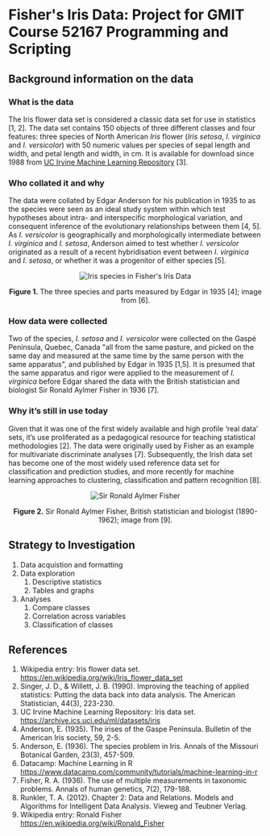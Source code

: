 # Fisher's Iris Data: Project for GMIT Course 52167 Programming and Scripting

## Background information on the data
### What is the data
The Iris flower data set is considered a classic data set for use in statistics [1, 2].  The data set contains 150 objects of three different classes and four features: three species of North American *Iris* flower (*Iris setosa*, *I. virginica* and *I. versicolor*) with 50 numeric values per species of sepal length and width, and petal length and width, in cm.  It is available for download since 1988 from [UC Irvine Machine Learning Repository](https://archive.ics.uci.edu/ml/datasets/iris) [3].

### Who collated it and why
The data were collated by Edgar Anderson for his publication in 1935 to as the species were seen as an ideal study system within which test hypotheses about intra- and interspecific morphological variation, and consequent inference of the evolutionary relationships between them [4, 5]. As *I. versicolor* is geographically and morphologically intermediate between *I. virginica* and *I. setosa*, Anderson aimed to test whether *I. versicolor* originated as a result of a recent hybridisation event between *I. virginica* and *I. setosa*, or whether it was a progenitor of either species [5].  

<p align="center">
  <img alt="Iris species in Fisher's Iris Data" src="https://s3.amazonaws.com/assets.datacamp.com/blog_assets/Machine+Learning+R/iris-machinelearning.png">
</p>
<p align="center">
  <b>Figure 1.</b> The three species and parts measured by Edgar in 1935 [4]; image from [6].<br>
</p>

### How data were collected
Two of the species, *I. setosa* and *I. versicolor* were collected on the Gaspé Peninsula, Quebec, Canada "all from the same pasture, and picked on the same day and measured at the same time by the same person with the same apparatus", and published by Edgar in 1935 [1,5].  It is presumed that the same apparatus and rigor were applied to the measurement of *I. virginica* before Edgar shared the data with the British statistician and biologist Sir Ronald Aylmer Fisher in 1936 [7].  

### Why it’s still in use today
Given that it was one of the first widely available and high profile ‘real data’ sets, it’s use proliferated as a pedagogical resource for teaching statistical methodologies [2].  The data were originally used by Fisher as an example for multivariate discriminate analyses [7].  Subsequently, the Irish data set has become one of the most widely used reference data set for classification and prediction studies, and more recently for machine learning approaches to clustering, classification and pattern recognition [8]. 

<p align="center">
  <img alt="Sir Ronald Aylmer Fisher" src="http://www.swlearning.com/quant/kohler/stat/biographical_sketches/Fisher_3.jpeg">
</p>
<p align="center">
  <b>Figure 2.</b> Sir Ronald Aylmer Fisher, British statistician and biologist (1890-1962); image from [9].<br>
</p>

## Strategy to Investigation
1. Data acquistion and formatting
1. Data exploration
	1. Descriptive statistics
	1. Tables and graphs 
1. Analyses
	1. Compare classes
	1. Correlation across variables
	1. Classification of classes

## References

1.	Wikipedia entry: Iris flower data set.
	https://en.wikipedia.org/wiki/Iris_flower_data_set
2.	Singer, J. D., & Willett, J. B. (1990). Improving the teaching of applied statistics: Putting the data back into data analysis. The American Statistician, 44(3), 223-230.
3.	UC Irvine Machine Learning Repository: Iris data set.
	https://archive.ics.uci.edu/ml/datasets/iris
4.	Anderson, E. (1935). The irises of the Gaspe Peninsula. Bulletin of the American Iris society, 59, 2-5.
5.	Anderson, E. (1936). The species problem in Iris. Annals of the Missouri Botanical Garden, 23(3), 457-509.
6.	Datacamp: Machine Learning in R
	https://www.datacamp.com/community/tutorials/machine-learning-in-r
7.	Fisher, R. A. (1936). The use of multiple measurements in taxonomic problems. Annals of human genetics, 7(2), 179-188.
8.	Runkler, T. A. (2012). Chapter 2: Data and Relations. Models and Algorithms for Intelligent Data Analysis. Vieweg and Teubner Verlag.
9.	Wikipedia entry: Ronald Fisher
	https://en.wikipedia.org/wiki/Ronald_Fisher


